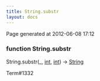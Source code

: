 ```yaml
---
title: String.substr
layout: docs
---
```


<div class="bottom_right_note">Page generated at 2012-06-08 17:12</div>
<h3><span class="minor">function</span> String.substr</h3>

String.substr(_, <a href="/docs/int.html">int</a>, <a href="/docs/int.html">int</a>) -> <a href="/docs/String.html">String</a>
<p></p>

<p><span class="extra_minor">Term#1332</span></p>
